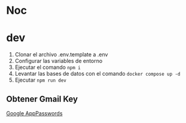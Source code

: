 # Noc

# dev

1. Clonar el archivo .env.template a .env
2. Configurar las variables de entorno
3. Ejecutar el comando ```npm i```
4. Levantar las bases de datos con el comando ```docker compose up -d```
5. Ejecutar ```npm run dev```

## Obtener Gmail Key 
[Google AppPasswords](https://myaccount.google.com/u/0/apppasswords)